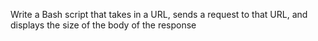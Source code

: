 Write a Bash script that takes in a URL, sends a request to that URL, and displays the size of the body of the response
